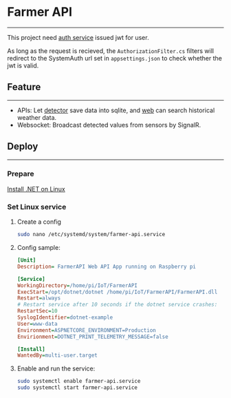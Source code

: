 # Farmer API
---
This project need [auth service](https://github.com/TzyHuan/SystemAuth) issued jwt for user.

As long as the request is recieved, the `AuthorizationFilter.cs` filters will redirect to the SystemAuth url set in `appsettings.json` to check whether the jwt is valid.

## Feature
---
* APIs: Let [detector](https://github.com/TzyHuan/RaspberryPi_Weather) save data into sqlite, and [web](https://github.com/TzyHuan/FarmerWeb) can search historical weather data.
* Websocket: Broadcast detected values from sensors by SignalR.

## Deploy
---
### Prepare

[Install .NET on Linux](https://docs.microsoft.com/zh-tw/dotnet/core/install/linux)

### Set Linux service
1. Create a config
    ```bash
    sudo nano /etc/systemd/system/farmer-api.service
    ```
2. Config sample:
    ```ini
    [Unit]
    Description= FarmerAPI Web API App running on Raspberry pi

    [Service]
    WorkingDirectory=/home/pi/IoT/FarmerAPI
    ExecStart=/opt/dotnet/dotnet /home/pi/IoT/FarmerAPI/FarmerAPI.dll
    Restart=always
    # Restart service after 10 seconds if the dotnet service crashes:
    RestartSec=10
    SyslogIdentifier=dotnet-example
    User=www-data
    Environment=ASPNETCORE_ENVIRONMENT=Production
    Envirionment=DOTNET_PRINT_TELEMETRY_MESSAGE=false

    [Install]
    WantedBy=multi-user.target
    ```
3. Enable and run the service:
    ```bash
    sudo systemctl enable farmer-api.service
    sudo systemctl start farmer-api.service
    ```